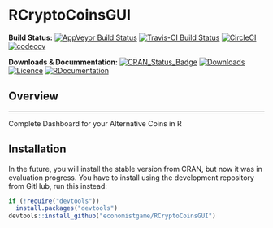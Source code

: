 # RCryptoCoinsGUI

**Build Status:** [![AppVeyor Build Status](https://ci.appveyor.com/api/projects/status/github/economistgame/RCryptoCoinsGUI?branch=master&svg=true)](https://ci.appveyor.com/project/economistgame/RCryptoCoinsGUI)
[![Travis-CI Build Status](https://travis-ci.org/economistgame/RCryptoCoinsGUI.svg?branch=master)](https://travis-ci.org/economistgame/RCryptoCoinsGUI)
[![CircleCI](https://circleci.com/gh/economistgame/RCryptoCoinsGUI.svg?style=svg)](https://circleci.com/gh/economistgame/RCryptoCoinsGUI)
[![codecov](https://codecov.io/gh/economistgame/RCryptoCoinsGUI/branch/master/graph/badge.svg)](https://codecov.io/gh/economistgame/RCryptoCoinsGUI)


**Downloads & Docummentation:**
[![CRAN_Status_Badge](http://www.r-pkg.org/badges/version/RCryptoCoinsGUI)](https://cran.r-project.org/package=RCryptoCoinsGUI)
[![Downloads](http://cranlogs.r-pkg.org/badges/RCryptoCoinsGUI)](https://cran.r-project.org/package=RCryptoCoinsGUI)
[![Licence](https://img.shields.io/badge/licence-GPL--3-blue.svg)](https://www.gnu.org/licenses/gpl-3.0.en.html)
[![RDocumentation](https://staging.rdocumentation.org/badges/version/RCryptoCoinsGUI)](http://rdocumentation.org/packages/RCryptoCoinsGUI)

## Overview
--------
Complete Dashboard for your Alternative Coins in R

## Installation

In the future, you will install the stable version from CRAN, but now it was in evaluation progress. You have to install using the development repository from GitHub, run this instead:

```r
if (!require("devtools"))
  install.packages("devtools")
devtools::install_github("economistgame/RCryptoCoinsGUI")
```

